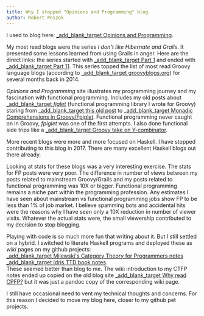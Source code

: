 ```yaml
---
title: Why I stopped "Opinions and Programming" blog
author: Robert Peszek
---
```


I used to blog here: [_add_blank_target Opinions and Programming](http://rpeszek.blogspot.com/).  

My most read blogs were the series _I don't like Hibernate and Grails_. It presented some lessons learned from using Grails in anger. Here are the direct links: 
the series started with [_add_blank_target Part 1](http://rpeszek.blogspot.com/2014/08/i-dont-like-hibernate-and-grails-part-1.html) and ended with [_add_blank_target Part 11](http://rpeszek.blogspot.com/2014/10/i-dont-like-hibernategrails-part-11_31.html).
This series topped the list of most read Groovy language blogs (according to [_add_blank_target groovyblogs.org](http://groovyblogs.org)) for several months back in 2014.

_Opinions and Programming_ site illustrates my programming journey and my fascination with functional programming. Includes my old posts about [_add_blank_target _figlet_](https://github.com/rpeszek/fpiglet) (functional programming library I wrote for Groovy) staring from
[_add_blank_target this old post](http://rpeszek.blogspot.com/2013/06/making-groovy-more-functional-fpiglet.html) 
to [_add_blank_target Monadic Comprehensions in Groovy/Fpiglet](http://rpeszek.blogspot.com/2013/08/monadic-comprehensions-in-groovy-and.html). Functional programming never caught on in Groovy, _fpiglet_ was one of the first attempts.  I also done functional side trips like a [_add_blank_target Groovy take on Y-combinator](http://rpeszek.blogspot.com/2013/10/functional-groovy-y-combinator-learning.html).

More recent blogs were more and more focused on Haskell. I have stopped contributing to this blog in 2017.  There are many excellent Haskell blogs out there already.

Looking at stats for these blogs was a very interesting exercise. The stats for FP posts were very poor. The difference in number of views between my posts related to mainstream Groovy/Grails and my posts related to functional programming was 10X or bigger. Functional programming remains a niche part within the programming profession.  Any estimates I have seen about mainstream vs functional programming jobs show FP to be less than 1% of job market.  I believe spamming bots and accidental hits were the reasons why I have seen only a 10X reduction in number of viewer visits. 
Whatever the actual stats were, the small viewership contributed to my decision to stop blogging.

Playing with code is so much more fun that writing about it.  But I still settled on a hybrid. 
I switched to literate Haskell programs and deployed these as _wiki_ pages on my github projects:  
[_add_blank_target Milewski's Category Theory for Programmers notes](https://github.com/rpeszek/notes-milewski-ctfp-hs/wiki)  
[_add_blank_target Idris TTD book notes](https://github.com/rpeszek/IdrisTddNotes/wiki).  
These seemed better than blog to me.
The wiki introduction to my CTFP notes ended up copied on the old blog site [_add_blank_target Why read CPFP?](http://rpeszek.blogspot.com/2018/02/) but it was just a pandoc copy of the corresponding wiki page.

I still have occasional need to vent my technical thoughts and concerns.  For this reason I decided to move my blog here, closer to my github pet projects.

